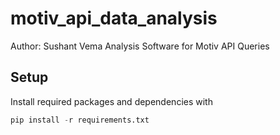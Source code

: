 # motiv_api_data_analysis
Author: Sushant Vema
Analysis Software for Motiv API Queries

## Setup
Install required packages and dependencies with 
```python
pip install -r requirements.txt
```